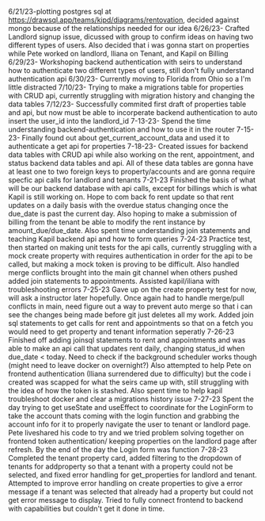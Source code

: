 6/21/23-plotting postgres sql at https://drawsql.app/teams/kipd/diagrams/rentovation, decided against mongo because of the relationships needed for our idea
6/26/23- Crafted Landlord signup issue, dicussed with group to confirm ideas on having two different types of users. Also decided that i was gonna start on properties while Pete worked on landlord, Iliana on Tenant, and Kapil on Billing
6/29/23- Workshoping backend authentication with seirs to understand how to authenticate two different types of users, still don't fully understand authentication api
6/30/23- Currently moving to Florida from Ohio so a I'm little distracted
7/10/23- Trying to make a migrations table for properties with CRUD api, currently struggling with migration history and changing the data tables
7/12/23- Successfully commited first draft of properties table and api, but now must be able to incorperate backend authentication to auto insert the user_id into the landlord_id
7-13-23- Spend the time understanding backend-authentication and how to use it in the router
7-15-23- Finally found out about get_current_account_data and used it to authenticate a get api for properties
7-18-23- Created issues for backend data tables with CRUD api while also working on the rent, appointment, and status backend data tables and api. All of these data tables are gonna have at least one to two foreign keys to property/accounts and are gonna require specfic api calls for landlord and tenants
7-21-23 Finished the basis of what will be our backend database with api calls, except for billings which is what Kapil is still working on. Hope to com back fo rent update so that rent updates on a daily basis with the overdue status changing once the due_date is past the current day. Also hoping to make a submission of billing from the tenant be able to modify the rent instance by amount_due/due_date. Also spent time understanding join statements and teaching Kapil backend api and how to form queries
7-24-23 Practice test, then started on making unit tests for the api calls, currently struggling with a mock create property with requires authentication in order for the api to be called, but making a mock token is proving to be difficult. Also handled merge conflicts brought into the main git channel when others pushed added join statements to appointments. Assisted kapil/iliana with troubleshooting errors
7-25-23 Gave up on the create property test for now, will ask a instructor later hopefully. Once again had to handle merge/pull conflicts in main, need figure out a way to prevent auto merge so that i can see the changes being made before git just deletes all my work. Added join sql statements to get calls for rent and appointments so that on a fetch you would need to get property and tenant information seperatly
7-26-23 Finished off adding joinsql statements to rent and appointments and was able to make an api call that updates rent daily, changing status_id when due_date < today. Need to check if the background scheduler works though (might need to leave docker on overnight?) Also attempted to help Pete on frontend authentication (Iliana surrendered due to difficulty) but the code i created was scapped for what the seirs came up with, still struggling with the idea of how the token is stashed. Also spent time to help kapil troubleshoot docker and clear a migrations history issue
7-27-23 Spent the day trying to get useState and useEffect to coordinate for the LoginForm to take the account thats coming with the login function and grabbing the account info for it to properly navigate the user to tenant or landlord page. Pete liveshared his code to try and we tried problem solving together on frontend token authentication/ keeping properties on the landlord page after refresh. By the end of the day the Login form was function
7-28-23 Completed the tenant property card, added filtering to the dropdown of tenants for addproperty so that a tenant with a property could not be selected, and fixed error handling for get_properties for landlord and tenant. Attempted to improve error handling on create properties to give a error message if a tenant was selected that already had a property but could not get error message to display. Tried to fully connect frontend to backend with capabilities but couldn't get it done in time.
